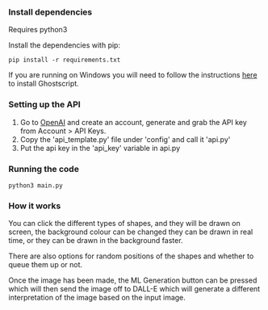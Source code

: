 ### Install dependencies
Requires python3

Install the dependencies with pip:

```pip install -r requirements.txt```

If you are running on Windows you will need to follow the instructions [here](https://ghostscript.com/releases/gsdnld.html) to install Ghostscript.

### Setting up the API
1. Go to [OpenAI](https://openai.com/api/) and create an account, generate and grab the API key from Account > API Keys.
2. Copy the 'api_template.py' file under 'config' and call it 'api.py'
3. Put the api key in the 'api_key' variable in api.py

### Running the code
```python3 main.py```

### How it works
You can click the different types of shapes, and they will be drawn on screen, the background colour can be changed
they can be drawn in real time, or they can be drawn in the background faster.

There are also options for random positions of the shapes and whether to queue them up or not.

Once the image has been made, the ML Generation button can be pressed which will then send the image off to DALL-E
which will generate a different interpretation of the image based on the input image.